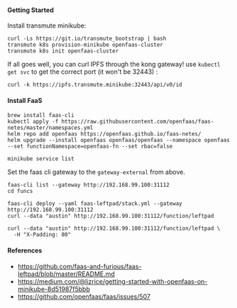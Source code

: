 


#### Getting Started


Install transmute minikube:

```
curl -Ls https://git.io/transmute_bootstrap | bash
transmute k8s provision-minikube openfaas-cluster
transmute k8s init openfaas-cluster
```

If all goes well, you can curl IPFS through the kong gateway!
use `kubectl get svc` to get the correct port (it won't be 32443) :

```
curl -k https://ipfs.transmute.minikube:32443/api/v0/id
```


#### Install FaaS

```
brew install faas-cli
kubectl apply -f https://raw.githubusercontent.com/openfaas/faas-netes/master/namespaces.yml
helm repo add openfaas https://openfaas.github.io/faas-netes/
helm upgrade --install openfaas openfaas/openfaas --namespace openfaas --set functionNamespace=openfaas-fn --set rbac=false

minikube service list
```

Set the faas cli gateway to the `gateway-external` from above.

```
faas-cli list --gateway http://192.168.99.100:31112
cd funcs

faas-cli deploy --yaml faas-leftpad/stack.yml --gateway http://192.168.99.100:31112
curl --data "austin" http://192.168.99.100:31112/function/leftpad

curl --data "austin" http://192.168.99.100:31112/function/leftpad \
  -H "X-Padding: 80"
```


#### References

- https://github.com/faas-and-furious/faas-leftpad/blob/master/README.md
- https://medium.com/@lizrice/getting-started-with-openfaas-on-minikube-8d51987f5bbb
- https://github.com/openfaas/faas/issues/507